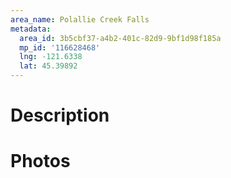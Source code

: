 ```yaml
---
area_name: Polallie Creek Falls
metadata:
  area_id: 3b5cbf37-a4b2-401c-82d9-9bf1d98f185a
  mp_id: '116628468'
  lng: -121.6338
  lat: 45.39892
---
```

# Description

# Photos

